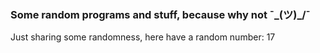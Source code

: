 ### Some random programs and stuff, because why not ¯\_(ツ)_/¯

Just sharing some randomness, here have a random number:
17



